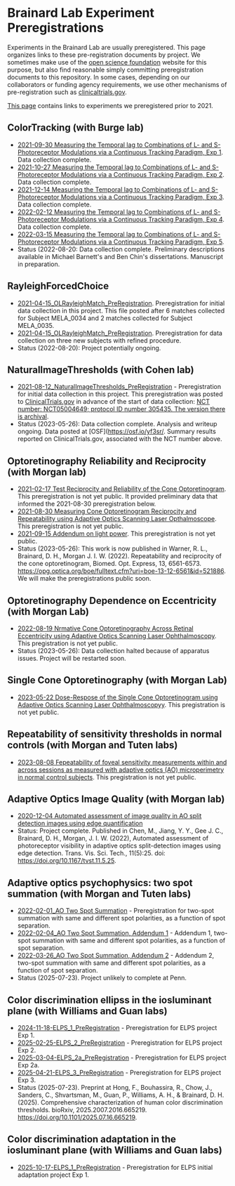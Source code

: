 # Brainard Lab Experiment Preregistrations

Experiments in the Brainard Lab are usually preregistered. This page organizes links to these pre-registration documents by project. We sometimes make use of the [open science foundation](https://osf.io) website for this purpose, but also find reasonable simply committing preregistration documents to this repository. In some cases, depending on our collaborators or funding agency requirements, we use other mechanisms of pre-registration such as [clinicaltrials.gov](https://clinicaltrials.gov).

[This page](https://github.com/BrainardLab/preregistrations/wiki/Older-Preregistrations) contains links to experiments we preregistered prior to 2021.

## ColorTracking (with Burge lab)

* [2021-09-30 Measuring the Temporal lag to Combinations of L- and S- Photoreceptor Modulations via a Continuous Tracking Paradigm, Exp 1](https://osf.io/xvsm3/). Data collection complete.
* [2021-10-27 Measuring the Temporal lag to Combinations of L- and S- Photoreceptor Modulations via a Continuous Tracking Paradigm, Exp 2](https://osf.io/5y2dh/). Data collection complete.
* [2021-12-14 Measuring the Temporal lag to Combinations of L- and S- Photoreceptor Modulations via a Continuous Tracking Paradigm, Exp 3](https://osf.io/e6dfs/). Data collection complete.
* [2022-02-12 Measuring the Temporal lag to Combinations of L- and S- Photoreceptor Modulations via a Continuous Tracking Paradigm, Exp 4](https://osf.io/ekv24/). Data collection complete.
* [2022-03-15 Measuring the Temporal lag to Combinations of L- and S- Photoreceptor Modulations via a Continuous Tracking Paradigm, Exp 5](https://osf.io/ewaum/).
* Status (2022-08-20: Data collection complete. Preliminary descriptions available in Michael Barnett's and Ben Chin's dissertations. Manuscript in preparation.

## RayleighForcedChoice

* [2021-04-15_OLRayleighMatch_PreRegistration](https://github.com/BrainardLab/preregistrations/blob/main/ForcedChoiceCM/RayleighForcedChoice/2012-04-15_OLRayleighMatch_PreRegistration.pdf). Preregistration for initial data collection in this project.  This file posted after 6 matches collected for Subject MELA_0034 and 2 matches collected for Subject MELA_0035.
* [2021-04-15_OLRayleighMatch_PreRegistration](https://github.com/BrainardLab/preregistrations/blob/main/ForcedChoiceCM/RayleighForcedChoice/2021-07-07_OLRayleighMatch_PreRegistration_Updated.pdf). Preregistration for data collection on three new subjects with refined procedure.
* Status (2022-08-20): Project potentially ongoing.

## NaturalImageThresholds (with Cohen lab)

* [2021-08-12_NaturalImageThresholds_PreRegistration](https://github.com/BrainardLab/preregistrations/blob/main/NaturalImageThresholds/InitialExperiments_2021/2021-08-12_NaturalImageThresholds_PreRegistration.pdf)  - Preregistration for initial data collection in this project. This preregistration was posted to [ClinicalTrials.gov](ClinicalTrials.gov) in advance of the start of data collection: [NCT number: NCT05004649; protocol ID number 305435. The version there is archival](https://clinicaltrials.gov/ct2/show/NCT05004649).
* Status (2023-05-26): Data collection complete. Analysis and writeup ongoing. Data posted at [OSF](https://osf.io/yf3sr/. Summary results reported on ClinicalTrials.gov, associated with the NCT number above.

## Optoretinography Reliability and Reciprocity (with Morgan lab)

* [2021-02-17 Test Reciprocity and Reliability of the Cone Optoretinogram](https://osf.io/sk78u/). This preregistration is not yet public. It provided preliminary data that informed the 2021-08-30 preregistration below.
* [2021-08-30 Measuring Cone Optoretinogram Reciprocity and Repeatability using Adaptive Optics Scanning Laser Opthalmoscope](https://osf.io/xufdh/). This preregistration is not yet public.
* [2021-09-15 Addendum on light power](https://osf.io/uah7m/). This preregistration is not yet public.
* Status (2023-05-26): This work is now published in  Warner, R. L., Brainard, D. H., Morgan J. I. W. (2022). Repeatability and reciprocity of the cone optoretinogram, Biomed. Opt. Express, 13, 6561-6573. https://opg.optica.org/boe/fulltext.cfm?uri=boe-13-12-6561&id=521886. We will make the preregistrations public soon.

## Optoretinography Dependence on Eccentricity (with Morgan Lab)

* [2022-08-19 Nrmative Cone Optoretinography Across Retinal Eccentricity using Adaptive Optics Scanning Laser Ophthalmoscopy](https://osf.io/n759w/). This pregistration is not yet public.
* Status (2023-05-26): Data collection halted because of apparatus issues. Project will be restarted soon.

## Single Cone Optoretinography (with Morgan Lab)

* [2023-05-22 Dose-Respose of the Single Cone Optoretinogram using Adaptive Optics Scanning Laser Ophthalmoscopyy](https://osf.io/72u5s). This pregistration is not yet public.

## Repeatability of sensitivity thresholds in normal controls (with Morgan and Tuten labs)

* [2023-08-08 Fepeatability of foveal sensitivity measurements within and across sessions as measured with adaptive optics (AO) microperimetry in normal control subjects](https://osf.io/bzf6g/). This pregistration is not yet public.

## Adaptive Optics Image Quality (with Morgan lab)

* [2020-12-04 Automated assessment of image quality in AO split detection images using edge quantification](https://osf.io/vmh6s/)
* Status: Project complete. Published in Chen, M., Jiang, Y. Y., Gee J. C., Brainard, D. H., Morgan, J. I. W. (2022), Automated assessment of photoreceptor visibility in adaptive optics split-detection images using edge detection. Trans. Vis. Sci. Tech., 11(5):25. doi: https://doi.org/10.1167/tvst.11.5.25.

## Adaptive optics psychophysics: two spot summation (with Morgan and Tuten labs)

* [2022-02-01_AO Two Spot Summation](https://github.com/BrainardLab/preregistrations/blob/main/AOTwoSpot/TwoSpotPreregistraiton-2022-02-01.pdf) - Preregistration for two-spot summation with same and different spot polarities, as a function of spot separation.
* [2022-02-04_AO Two Spot Summation, Addendum 1](https://github.com/BrainardLab/preregistrations/blob/main/AOTwoSpot/TwoSpotPreregistraiton-Addendum-2022-02-04.pdf) - Addendum 1, two-spot summation with same and different spot polarities, as a function of spot separation.
* [2022-03-26_AO Two Spot Summation, Addendum 2](https://github.com/BrainardLab/preregistrations/blob/main/AOTwoSpot/TwoSpotPreregistraiton-Addendum-2022-03-25.pdf) - Addendum 2, two-spot summation with same and different spot polarities, as a function of spot separation.
* Status (2025-07-23). Project unlikely to complete at Penn.

## Color discrimination ellipss in the iosluminant plane (with Williams and Guan labs)

* [2024-11-18-ELPS_1_PreRegistration](https://github.com/BrainardLab/preregistrations/blob/main/ColorEllipsoids/2024-11-18-ELPS_1_PreRegistration.pdf) - Preregistration for ELPS project Exp 1.
* [2025-02-25-ELPS_2_PreRegistration](https://github.com/BrainardLab/preregistrations/blob/main/ColorEllipsoids/2025-02-25-ELPS_2_PreRegistration.pdf) - Preregistration for ELPS project Exp 2.
* [2025-03-04-ELPS_2a_PreRegistration](https://github.com/BrainardLab/preregistrations/blob/main/ColorEllipsoids/2025-03-04-ELPS_2a_PreRegistration.pdf) - Preregistration for ELPS project Exp 2a.
* [2025-04-21-ELPS_3_PreRegistration](https://github.com/BrainardLab/preregistrations/blob/main/ColorEllipsoids/2025-04-21-ELPS_3_PreRegistration.pdf) - Preregistration for ELPS project Exp 3.
* Status (2025-07-23). Preprint at  Hong, F., Bouhassira, R., Chow, J., Sanders, C., Shvartsman, M., Guan, P., Williams, A. H., & Brainard, D. H. (2025). Comprehensive characterization of human color discrimination thresholds. bioRxiv, 2025.2007.2016.665219. https://doi.org/10.1101/2025.07.16.665219.

## Color discrimination adaptation in the iosluminant plane (with Williams and Guan labs)

* [2025-10-17-ELPS_1_PreRegistration](https://github.com/BrainardLab/preregistrations/blob/main/ColorDiscrimAdapt/2054-10-17-ELPS_1_PreRegistration.pdf) - Preregistration for ELPS initial adaptation project Exp 1.
